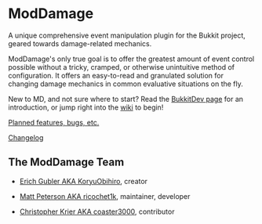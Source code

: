 ModDamage
=========
A unique comprehensive event manipulation plugin for the Bukkit project, geared towards damage-related mechanics.

ModDamage's only true goal is to offer the greatest amount of event control possible without a tricky, cramped,
or otherwise unintuitive method of configuration.
It offers an easy-to-read and granulated solution for changing damage mechanics in common evaluative situations on the fly.

New to MD, and not sure where to start? Read the [BukkitDev page](http://dev.bukkit.org/bukkit-plugins/moddamage/)
for an introduction, or jump right into the [wiki](https://www.github.com/ModDamage/ModDamage/wiki) to begin!

[Planned features, bugs, etc.](https://github.com/ModDamage/ModDamage/issues)

[Changelog](http://www.github.com/ModDamage/ModDamage/wiki/Changelog)

The ModDamage Team
--------------------

* [Erich Gubler AKA KoryuObihiro](https://github.com/KoryuObihiro), creator

* [Matt Peterson AKA ricochet1k](https://github.com/ricochet1k), maintainer, developer

* [Christopher Krier AKA coaster3000](https://github.com/coaster3000), contributor
